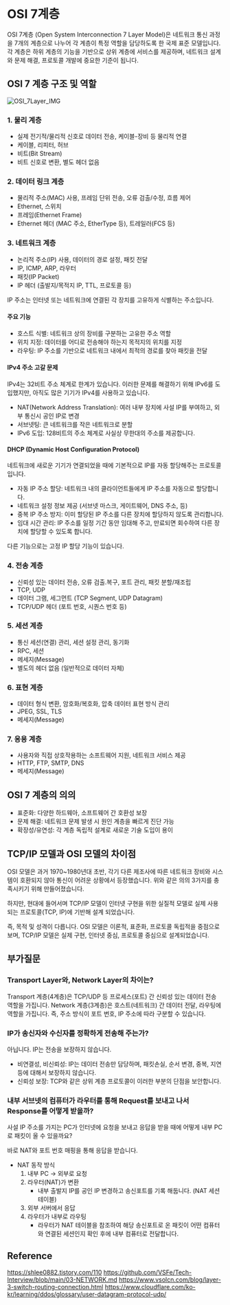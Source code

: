 # OSI 7계층

OSI 7계층 (Open System Interconnection 7 Layer Model)은 네트워크 통신 과정을 7개의 계층으로 나누어 각 계층이 특정 역할을 담당하도록 한 국제 표준 모델입니다.
각 계층은 하위 계층의 기능을 기반으로 상위 계층에 서비스를 제공하며, 네트워크 설계와 문제 해결, 프로토콜 개발에 중요한 기준이 됩니다.

## OSI 7 계층 구조 및 역할

![OSI_7Layer_IMG](https://img1.daumcdn.net/thumb/R1280x0/?scode=mtistory2&fname=https%3A%2F%2Ft1.daumcdn.net%2Fcfile%2Ftistory%2F995EFF355B74179035)

### 1. **물리 계층**
- 실제 전기적/물리적 신호로 데이터 전송, 케이블-장비 등 물리적 연결 
- 케이블, 리피터, 허브
- 비트(Bit Stream)
- 비트 신호로 변환, 별도 헤더 없음

### 2. **데이터 링크 계층**
- 물리적 주소(MAC) 사용, 프레임 단위 전송, 오류 검출/수정, 흐름 제어 
- Ethernet, 스위치
- 프레임(Ethernet Frame)
- Ethernet 헤더 (MAC 주소, EtherType 등), 트레일러(FCS 등)

### 3. **네트워크 계층**
- 논리적 주소(IP) 사용, 데이터의 경로 설정, 패킷 전달 
- IP, ICMP, ARP, 라우터
- 패킷(IP Packet)
- IP 헤더 (출발지/목적지 IP, TTL, 프로토콜 등)

IP 주소는 인터넷 또는 네트워크에 연결된 각 장치를 고유하게 식별하는 주소입니다.

#### 주요 기능

- 호스트 식별: 네트워크 상의 장비를 구분하는 고유한 주소 역할
- 위치 지정: 데이터를 어디로 전송해야 하는지 목적지의 위치를 지정
- 라우팅: IP 주소를 기반으로 네트워크 내에서 최적의 경로를 찾아 패킷을 전달

#### IPv4 주소 고갈 문제

IPv4는 32비트 주소 체계로 한계가 있습니다. 이러한 문제를 해결하기 위해 IPv6를 도입했지만, 아직도 많은 기기가 IPv4를 사용하고 있습니다.

- NAT(Network Address Translation): 여러 내부 장치에 사설 IP를 부여하고, 외부 통신시 공인 IP로 변경
- 서브넷팅: 큰 네트워크를 작은 네트워크로 분할
- IPv6 도입: 128비트의 주소 체계로 사실상 무한대의 주소를 제공합니다.

#### DHCP (Dynamic Host Configuration Protocol)

네트워크에 새로운 기기가 연결되었을 때에 기본적으로 IP를 자동 할당해주는 프로토콜입니다.

- 자동 IP 주소 할당: 네트워크 내의 클라이언트들에게 IP 주소를 자동으로 할당합니다.
- 네트워크 설정 정보 제공 (서브넷 마스크, 게이트웨어, DNS 주소, 등)
- 중복 IP 주소 방지: 이미 할당된 IP 주소를 다른 장치에 할당하지 않도록 관리합니다.
- 임대 시간 관리: IP 주소를 일정 기간 동안 임대해 주고, 만료되면 회수하여 다른 장치에 할당할 수 있도록 합니다.

다른 기능으로는 고정 IP 할당 기능이 있습니다.

### 4. **전송 계층**
- 신뢰성 있는 데이터 전송, 오류 검출.복구, 포트 관리, 패킷 분할/재조립 
- TCP, UDP
- 데이터 그램, 세그먼트 (TCP Segment, UDP Datagram)
- TCP/UDP 헤더 (포트 번호, 시퀀스 번호 등)

### 5. **세션 계층**
- 통신 세션(연결) 관리, 세션 설정 관리, 동기화 
- RPC, 세션
- 메세지(Message)
- 별도의 헤더 없음 (일반적으로 데이터 자체)

### 6. **표현 계층**
-  데이터 형식 변환, 암호화/복호화, 압축 데이터 표현 방식 관리 
- JPEG, SSL, TLS
- 메세지(Message)

### 7. **응용 계층**
- 사용자와 직접 상호작용하는 소프트웨어 지원, 네트워크 서비스 제공 
- HTTP, FTP, SMTP, DNS
- 메세지(Message)

## OSI 7 계층의 의의

- 표준화: 다양한 하드웨아, 소프트웨어 간 호환성 보장
- 문제 해결: 네트워크 문제 발생 시 원인 계층을 빠르게 진단 가능
- 확장성/유연성: 각 계층 독립적 설계로 새로운 기술 도입이 용이

## TCP/IP 모델과 OSI 모델의 차이점

OSI 모델은 과거 1970~1980년대 초반, 각기 다른 제조사에 따른 네트워크 장비와 시스템이 호환되지 않아 통신이 어려운 상황에서 등장했습니다.
위와 같은 의의 3가지를 충족시키기 위해 만들어졌습니다.

하지만, 현대에 들어서며 TCP/IP 모델이 인터넷 구현을 위한 실질적 모델로 실제 사용되는 프로토콜(TCP, IP)에 기반해 설계 되었습니다.

즉, 목적 및 성격이 다릅니다. OSI 모델은 이론적, 표준화, 프로토콜 독립적을 중점으로 보며, TCP/IP 모델은 실제 구현, 인터넷 중심, 프로토콜 중심으로 설계되었습니다.

## 부가질문

### Transport Layer와, Network Layer의 차이는?

Transport 계층(4계층)은 TCP/UDP 등 프로세스(포트) 간 신뢰성 있는 데이터 전송 역할을 가집니다.
Network 계층(3계층)은 호스트(네트워크) 간 데이터 전달, 라우팅에 역할을 가집니다.
즉, 주소 방식이 포트 번호, IP 주소에 따라 구분할 수 있습니다.

### IP가 송신자와 수신자를 정확하게 전송해 주는가?

아닙니다. IP는 전송을 보장하지 않습니다.

- 비연결성, 비신뢰성: IP는 데이터 전송만 담당하며, 패킷손실, 순서 변경, 중복, 지연 등에 대해서 보장하지 않습니다.
- 신뢰성 보장: TCP와 같은 상위 계층 프로토콜이 이러한 부분의 단점을 보안합니다.

### 내부 서브넷의 컴퓨터가 라우터를 통해 Request를 보내고 나서 Response를 어떻게 받을까?

사설 IP 주소를 가지는 PC가 인터넷에 요청을 보내고 응답을 받을 때에 어떻게 내부 PC로 패킷이 올 수 있을까요?

바로 NAT와 포트 번호 매핑을 통해 응답을 받습니다.

- NAT 동작 방식
  1. 내부 PC -> 외부로 요청
  2. 라우터(NAT)가 변환
     - 내부 출발지 IP를 공인 IP 변경하고 송신포트를 기록 해둡니다. (NAT 세션 테이블)
  3. 외부 서버에서 응답
  4. 라우터가 내부로 라우팅
     - 라우터가 NAT 테이블을 참조하여 해당 송신포트로 온 패킷이 어떤 컴퓨터와 연결된 세션인지 확인 후에 내부 컴퓨터로 전달합니다.

## Reference

https://shlee0882.tistory.com/110
https://github.com/VSFe/Tech-Interview/blob/main/03-NETWORK.md
https://www.vsolcn.com/blog/layer-3-switch-routing-connection.html
https://www.cloudflare.com/ko-kr/learning/ddos/glossary/user-datagram-protocol-udp/
